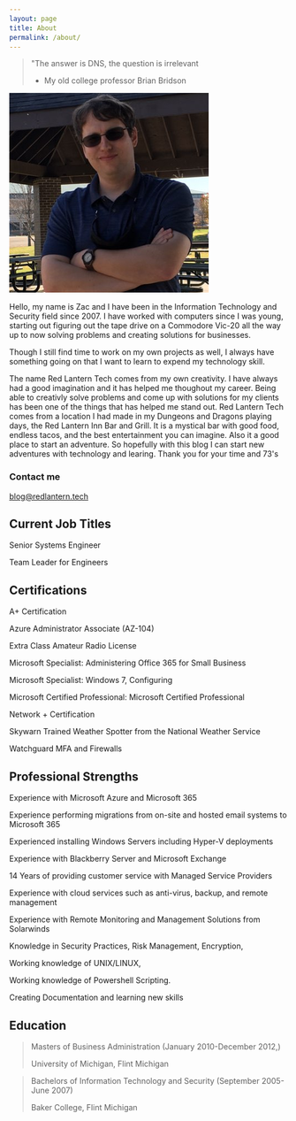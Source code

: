 ```yaml
---
layout: page
title: About
permalink: /about/
---
```


> "The answer is DNS, the question is irrelevant
> - My old college professor Brian Bridson

![Yes, this is really me](/images/91954742.png)

Hello, my name is Zac and I have been in the Information Technology and Security field since 2007. I have worked with computers since I was young, starting out figuring out the tape drive on a Commodore Vic-20 all the way up to now solving problems and creating solutions for businesses.

Though I still find time to work on my own projects as well, I always have something going on that I want to learn to expend my technology skill.

The name Red Lantern Tech comes from my own creativity.  I have always had a good imagination and it has helped me thoughout my career.  Being
able to creativly solve problems and come up with solutions for my clients has been one of the things that has helped me stand out.  Red Lantern
Tech comes from a location I had made in my Dungeons and Dragons playing days, the Red Lantern Inn Bar and Grill.  It is a mystical bar with good
food, endless tacos, and the best entertainment you can imagine.  Also it a good place to start an adventure.  So hopefully with this blog
I can start new adventures with technology and learing.  Thank you for your time and 73's 

### Contact me

[blog@redlantern.tech](mailto:blog@redlantern.tech)

## Current Job Titles

Senior Systems Engineer

Team Leader for Engineers

## Certifications

A+ Certification

Azure Administrator Associate (AZ-104)

Extra Class Amateur Radio License

Microsoft Specialist: Administering Office 365 for Small Business

Microsoft Specialist: Windows 7, Configuring

Microsoft Certified Professional: Microsoft Certified Professional

Network + Certification

Skywarn Trained Weather Spotter from the National Weather Service

Watchguard MFA and Firewalls

## Professional Strengths

Experience with Microsoft Azure and Microsoft 365

Experience performing migrations from on-site and hosted email systems to Microsoft 365

Experienced installing Windows Servers including Hyper-V deployments

Experience with Blackberry Server and Microsoft Exchange

14 Years of providing customer service with Managed Service Providers

Experience with cloud services such as anti-virus, backup, and remote management

Experience with Remote Monitoring and Management Solutions from Solarwinds

Knowledge in Security Practices, Risk Management, Encryption,

Working knowledge of UNIX/LINUX, 

Working knowledge of Powershell Scripting.

Creating Documentation and learning new skills

## Education
>Masters of Business Administration (January 2010-December 2012,)
>
>University of Michigan, Flint Michigan

>Bachelors of Information Technology and Security (September 2005-June 2007)
>
>Baker College, Flint Michigan
